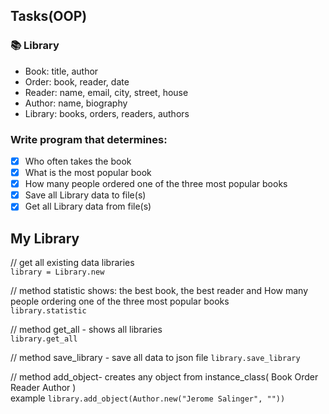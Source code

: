 ## Tasks(OOP)  
### :books: Library  
* Book: title, author  
* Order: book, reader, date  
* Reader: name, email, city, street, house  
* Author: name, biography  
* Library: books, orders, readers, authors   
 
### Write program that determines:  
- [x] Who often takes the book  
- [x] What is the most popular book  
- [x] How many people ordered one of the three most popular books  
- [x] Save all Library data to file(s)  
- [x] Get all Library data from file(s)  

## My Library  
// get all existing data libraries  
`library = Library.new`  
  
// method statistic shows: the best book, the best reader and How many people ordering one of the three most popular books  
`library.statistic`  
  
// method get_all - shows all libraries  
`library.get_all`  
  
// method save_library - save all data to json file
`library.save_library`  
  
// method add_object-  creates any object from instance_class( Book Order Reader Author )  
example `library.add_object(Author.new("Jerome Salinger", ""))`  

